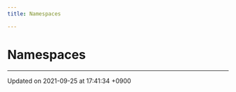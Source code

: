 ```yaml
---
title: Namespaces

---
```


# Namespaces







-------------------------------

Updated on 2021-09-25 at 17:41:34 +0900
